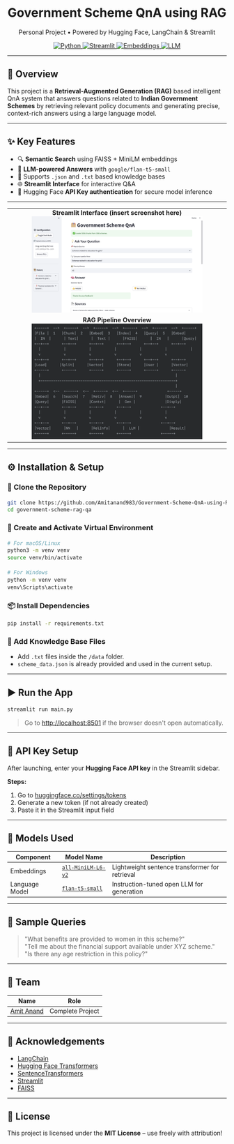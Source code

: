
<div align="center">
    <h1>
    Government Scheme QnA using RAG
    </h1>
    <p>
    Personal Project • Powered by Hugging Face, LangChain & Streamlit
    </p>

<a href="https://www.python.org/downloads/release/python-3110/">
    <img src="https://img.shields.io/badge/Python-3.11+-orange" alt="Python">
</a>
<a href="https://pypi.org/project/streamlit/">
    <img src="https://img.shields.io/badge/Streamlit-1.30+-green" alt="Streamlit">
</a>
<a href="https://huggingface.co/sentence-transformers/all-MiniLM-L6-v2">
    <img src="https://img.shields.io/badge/Embeddings-MiniLM--L6--v2-blue" alt="Embeddings">
</a>
<a href="https://huggingface.co/mistralai/Mistral-7B-Instruct-v0.1">
    <img src="https://img.shields.io/badge/LLM-Mistral--7B-purple" alt="LLM">
</a>

</div>

---

## 📖 Overview

This project is a **Retrieval-Augmented Generation (RAG)** based intelligent QnA system that answers questions related to **Indian Government Schemes** by retrieving relevant policy documents and generating precise, context-rich answers using a large language model.

---

## ✨ Key Features

- 🔍 **Semantic Search** using FAISS + MiniLM embeddings  
- 🧠 **LLM-powered Answers** with `google/flan-t5-small`
- 📄 Supports `.json` and `.txt` based knowledge bases
- 🌐 **Streamlit Interface** for interactive Q&A
- 🔑 Hugging Face **API Key authentication** for secure model inference

---

<table align="center">
  <tr>
    <td align="center"><b>Streamlit Interface (insert screenshot here)</b><br><img src="Streamlit Interface.png" width="80%" /></td>
  </tr>
  <tr>
    <td align="center"><b>RAG Pipeline Overview</b><br><img src="Pipeline.png" width="80%" /></td>
  </tr>
</table>

---

## ⚙️ Installation & Setup

### 📁 Clone the Repository
```bash
git clone https://github.com/Amitanand983/Government-Scheme-QnA-using-RAG-with-SLMs
cd government-scheme-rag-qa
```

### 🐍 Create and Activate Virtual Environment
```bash
# For macOS/Linux
python3 -m venv venv
source venv/bin/activate

# For Windows
python -m venv venv
venv\Scripts\activate
```

### 📦 Install Dependencies
```bash
pip install -r requirements.txt
```

### 📂 Add Knowledge Base Files
- Add `.txt` files inside the `/data` folder.
- `scheme_data.json` is already provided and used in the current setup.

---

## ▶️ Run the App

```bash
streamlit run main.py
```

> Go to [http://localhost:8501](http://localhost:8501) if the browser doesn't open automatically.

---

## 🔐 API Key Setup

After launching, enter your **Hugging Face API key** in the Streamlit sidebar.

**Steps:**

1. Go to [huggingface.co/settings/tokens](https://huggingface.co/settings/tokens)
2. Generate a new token (if not already created)
3. Paste it in the Streamlit input field

---

## 🧠 Models Used

| Component        | Model Name                                                 | Description                                 |
|------------------|------------------------------------------------------------|---------------------------------------------|
| Embeddings       | [`all-MiniLM-L6-v2`](https://huggingface.co/sentence-transformers/all-MiniLM-L6-v2) | Lightweight sentence transformer for retrieval |
| Language Model   | [`flan-t5-small`](https://api-inference.huggingface.co/models/google/flan-t5-small) | Instruction-tuned open LLM for generation |

---

## 💬 Sample Queries

> "What benefits are provided to women in this scheme?"  
> "Tell me about the financial support available under XYZ scheme."  
> "Is there any age restriction in this policy?"

---

<!-- ## 📽️ Demo Video

[Click here to watch demo](https://drive.google.com/file/d/1R_av1NY1NSAGPCzrlX_lEw7_n7HkPl-m/view?usp=sharing)

--- -->

## 👥 Team

| Name            | Role                  |
|----------------|-----------------------|
| [Amit Anand](https://github.com/amitanand983) | Complete Project |

---

## 🙏 Acknowledgements

- [LangChain](https://www.langchain.com/)
- [Hugging Face Transformers](https://huggingface.co/)
- [SentenceTransformers](https://www.sbert.net/)
- [Streamlit](https://streamlit.io/)
- [FAISS](https://github.com/facebookresearch/faiss)

---

## 📜 License

This project is licensed under the **MIT License** – use freely with attribution!
